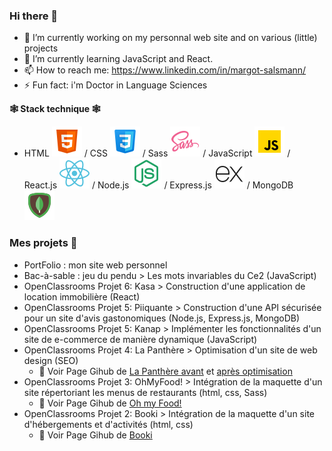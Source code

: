### Hi there 👋 

- 🔭 I’m currently working on my personnal web site and on various (little) projects
- 🌱 I’m currently learning JavaScript and React.
- 📫 How to reach me: https://www.linkedin.com/in/margot-salsmann/ 
- ⚡ Fun fact: i'm Doctor in Language Sciences

**🕸 Stack technique 🕸**
- HTML <img src="./icons8-html-48.png"> /  CSS <img src="./icons8-css-48.png"/> / Sass <img src="./icons8-sass-48.png"/> / JavaScript <img src="./icons8-javascript-48.png"/> / React.js <img src="./icons8-react-js-48.png"/> / Node.js <img src="./icons8-node-js-48.png"/> / Express.js <img src="./icons8-express-js-48.png"/> / MongoDB <img src="./icons8-mongodb-48.png"/>

### Mes projets 🤖
* PortFolio : mon site web personnel
* Bac-à-sable : jeu du pendu > Les mots invariables du Ce2 (JavaScript)
* OpenClassrooms Projet 6: Kasa > Construction d'une application de location immobilière (React)
* OpenClassrooms Projet 5: Piiquante > Construction d'une API sécurisée pour un site d'avis gastonomiques (Node.js, Express.js, MongoDB)
* OpenClassrooms Projet 5: Kanap > Implémenter les fonctionnalités d'un site de e-commerce de manière dynamique (JavaScript)
* OpenClassrooms Projet 4: La Panthère > Optimisation d'un site de web design (SEO)
  * 📍 <span> Voir Page Gihub de </span> <a href="https://zeiah.github.io/Zeiah_OC_P4_LaPanthere_avant_github.io/index.html"> La Panthère avant</a> <span> et </span> <a href="https://zeiah.github.io/Zeiah_OC_P4_LaPanthere_optimisation_github.io/"> après optimisation</a> 
* OpenClassrooms Projet 3: OhMyFood! > Intégration de la maquette d'un site répertoriant les menus de restaurants (html, css, Sass)
  * 📍 <span> Voir Page Gihub de </span> <a href="https://zeiah.github.io/Zeiah_OC_P3_Ohmyfood_github.io/index.html">Oh my Food!</a>
* OpenClassrooms Projet 2: Booki > Intégration de la maquette d'un site d'hébergements et d'activités (html, css)
  * 📍 <span> Voir Page Gihub de </span> <a href="https://zeiah.github.io/Zeiah_OC_P2_Booki_github.io/index.html">Booki</a> 
 


<!--
**Zeiah/Zeiah** is a ✨ _special_ ✨ repository because its `README.md` (this file) appears on your GitHub profile.
-->
